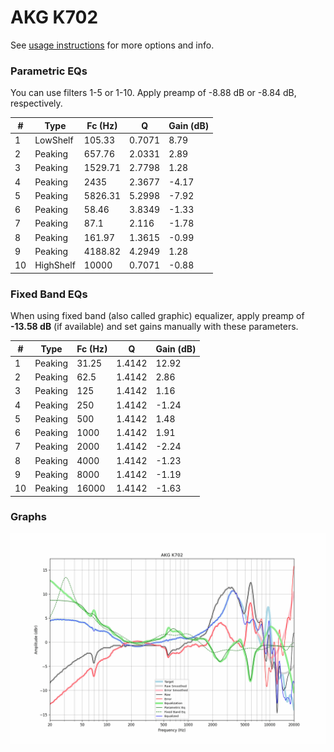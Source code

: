 # AKG K702
See [usage instructions](https://github.com/jaakkopasanen/AutoEq#usage) for more options and info.

### Parametric EQs
You can use filters 1-5 or 1-10. Apply preamp of -8.88 dB or -8.84 dB, respectively.

|   # | Type      |   Fc (Hz) |      Q |   Gain (dB) |
|-----|-----------|-----------|--------|-------------|
|   1 | LowShelf  |    105.33 | 0.7071 |        8.79 |
|   2 | Peaking   |    657.76 | 2.0331 |        2.89 |
|   3 | Peaking   |   1529.71 | 2.7798 |        1.28 |
|   4 | Peaking   |   2435    | 2.3677 |       -4.17 |
|   5 | Peaking   |   5826.31 | 5.2998 |       -7.92 |
|   6 | Peaking   |     58.46 | 3.8349 |       -1.33 |
|   7 | Peaking   |     87.1  | 2.116  |       -1.78 |
|   8 | Peaking   |    161.97 | 1.3615 |       -0.99 |
|   9 | Peaking   |   4188.82 | 4.2949 |        1.28 |
|  10 | HighShelf |  10000    | 0.7071 |       -0.88 |

### Fixed Band EQs
When using fixed band (also called graphic) equalizer, apply preamp of **-13.58 dB** (if available) and set gains manually with these parameters.

|   # | Type    |   Fc (Hz) |      Q |   Gain (dB) |
|-----|---------|-----------|--------|-------------|
|   1 | Peaking |     31.25 | 1.4142 |       12.92 |
|   2 | Peaking |     62.5  | 1.4142 |        2.86 |
|   3 | Peaking |    125    | 1.4142 |        1.16 |
|   4 | Peaking |    250    | 1.4142 |       -1.24 |
|   5 | Peaking |    500    | 1.4142 |        1.48 |
|   6 | Peaking |   1000    | 1.4142 |        1.91 |
|   7 | Peaking |   2000    | 1.4142 |       -2.24 |
|   8 | Peaking |   4000    | 1.4142 |       -1.23 |
|   9 | Peaking |   8000    | 1.4142 |       -1.19 |
|  10 | Peaking |  16000    | 1.4142 |       -1.63 |

### Graphs
![](./AKG%20K702.png)
